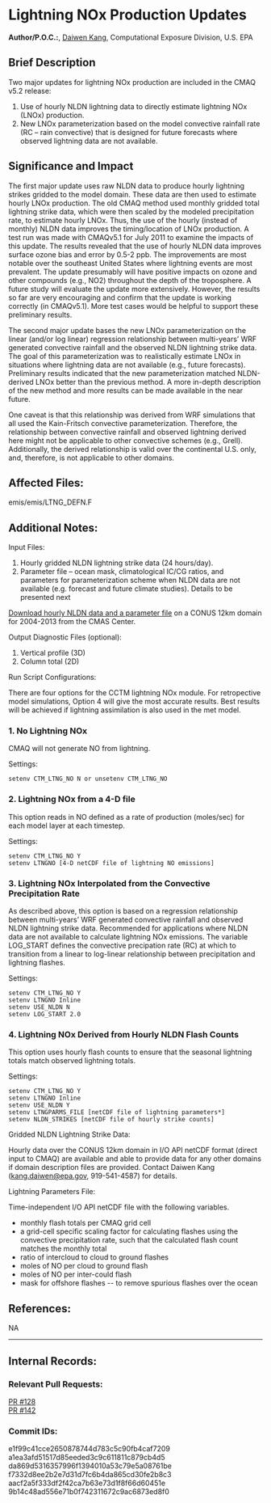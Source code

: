 # Lightning NOx Production Updates

**Author/P.O.C.:**, [Daiwen Kang](mailto:kang.daiwen@epa.gov), Computational Exposure Division, U.S. EPA

## Brief Description

Two major updates for lightning NOx production are included in the CMAQ v5.2 release:  
1. Use of hourly NLDN lightning data to directly estimate lightning NOx (LNOx) production.  
2. New LNOx parameterization based on the model convective rainfall rate (RC – rain convective) that is designed for future forecasts where observed lightning data are not available.  

## Significance and Impact

The first major update uses raw NLDN data to produce hourly lightning strikes gridded to the model domain. These data are then used to estimate hourly LNOx production. The old CMAQ method used monthly gridded total lightning strike data, which were then scaled by the modeled precipitation rate, to estimate hourly LNOx. Thus, the use of the hourly (instead of monthly) NLDN data improves the timing/location of LNOx production. A test run was made with CMAQv5.1 for July 2011 to examine the impacts of this update. The results revealed that the use of hourly NLDN data improves surface ozone bias and error by 0.5-2 ppb. The improvements are most notable over the southeast United States where lightning events are most prevalent. The update presumably will have positive impacts on ozone and other compounds (e.g., NO2) throughout the depth of the troposphere. A future study will evaluate the update more extensively. However, the results so far are very encouraging and confirm that the update is working correctly (in CMAQv5.1). More test cases would be helpful to support these preliminary results.

The second major update bases the new LNOx parameterization on the linear (and/or log linear) regression relationship between multi-years’ WRF generated convective rainfall and the observed NLDN lightning strike data. The goal of this parameterization was to realistically estimate LNOx in situations where lightning data are not available (e.g., future forecasts). Preliminary results indicated that the new parameterization matched NLDN-derived LNOx better than the previous method. A more in-depth description of the new method and more results can be made available in the near future.

One caveat is that this relationship was derived from WRF simulations that all used the Kain-Fritsch convective parameterization. Therefore, the relationship between convective rainfall and observed lightning derived here might not be applicable to other convective schemes (e.g., Grell). Additionally, the derived relationship is valid over the continental U.S. only, and, therefore, is not applicable to other domains.

## Affected Files:

emis/emis/LTNG_DEFN.F

## Additional Notes:

Input Files:  

1. Hourly gridded NLDN lightning strike data (24 hours/day).  
2. Parameter file – ocean mask, climatological IC/CG ratios, and parameters for parameterization scheme when NLDN data are not available (e.g. forecast and future climate studies). Details to be presented next  

[Download hourly NLDN data and a parameter file](https://www.cmascenter.org/download/data/nldn.cfm) on a CONUS 12km domain for 2004-2013 from the CMAS Center.

Output Diagnostic Files (optional):  
1. Vertical profile (3D)  
2. Column total (2D)  

Run Script Configurations:  

There are four options for the CCTM lightning NOx module.
For retropective model simulations, Option 4 will give the most accurate results. Best results will be achieved if lightning assimilation is also used in the met model.
### 1. No Lightning NOx ###
CMAQ will not generate NO from lightning. 

Settings:
```
setenv CTM_LTNG_NO N or unsetenv CTM_LTNG_NO
```

### 2. Lightning NOx from a 4-D file ###
This option reads in NO defined as a rate of production (moles/sec) for each model layer at each timestep. 

Settings:
```
setenv CTM_LTNG_NO Y
setenv LTNGNO [4-D netCDF file of lightning NO emissions]
```

### 3. Lightning NOx Interpolated from the Convective Precipitation Rate ###
As described above, this option is based on a regression relationship between multi-years’ WRF generated convective rainfall and observed NLDN lightning strike data. Recommended for applications where NLDN data are not available to calculate lightning NOx emissions. The variable LOG_START defines the convective precipation rate (RC) at which to transition from a linear to log-linear relationship between precipitation and lightning flashes.

Settings: 
```
setenv CTM_LTNG_NO Y
setenv LTNGNO Inline
setenv USE_NLDN N
setenv LOG_START 2.0
```

### 4. Lightning NOx Derived from Hourly NLDN Flash Counts ###
This option uses hourly flash counts to ensure that the seasonal lightning totals match observed lightning totals. 

Settings: 
```
setenv CTM_LTNG_NO Y
setenv LTNGNO Inline
setenv USE_NLDN Y
setenv LTNGPARMS_FILE [netCDF file of lightning parameters*]
setenv NLDN_STRIKES [netCDF file of hourly strike counts]
```

Gridded NLDN Lightning Strike Data:

Hourly data over the CONUS 12km domain in I/O API netCDF format (direct input to CMAQ) are available and able to provide data for any other domains if domain description files are provided. Contact Daiwen Kang (kang.daiwen@epa.gov, 919-541-4587) for details.

Lightning Parameters File:

Time-independent I/O API netCDF file with the following variables.

- monthly flash totals per CMAQ grid cell
- a grid-cell specific scaling factor for calculating flashes using the convective precipitation rate, such that the calculated flash count matches the monthly total
- ratio of intercloud to cloud to ground flashes
- moles of NO per cloud to ground flash
- moles of NO per inter-could flash
- mask for offshore flashes -- to remove spurious flashes over the ocean

## References:
NA

-----
## Internal Records:

### Relevant Pull Requests:
  [PR #128](https://github.com/usepa/cmaq_dev/pull/128)   
  [PR #142](https://github.com/usepa/cmaq_dev/pull/142)

### Commit IDs:
e1f99c41cce2650878744d783c5c90fb4caf7209   
a1ea3afd51517d85eeded3c9c611811c879cb4d5  
da869d5316357996f1394010a53c79e5a08761be  
f7332d8ee2b2e7d31d7fc6b4da865cd30fe2b8c3  
aacf2a5f333df2f42ca7b63e73d1f8f66d60451e  
9b14c48ad556e71b0f742311672c9ac6873ed8f0  
